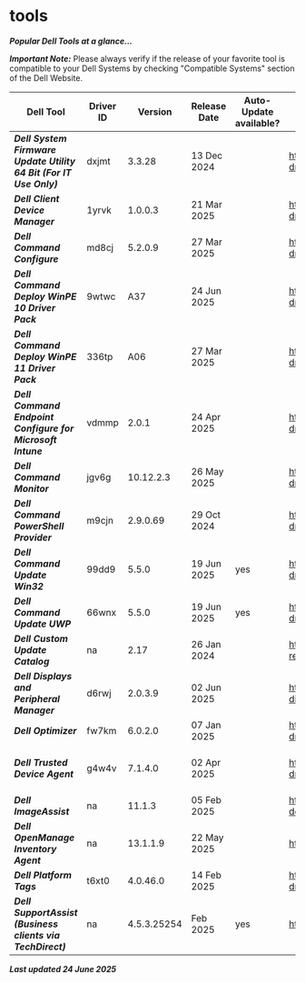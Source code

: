 # tools 

***Popular Dell Tools at a glance...*** 

 

***Important Note:*** Please always verify if the release of your favorite tool is compatible to your Dell Systems by checking "Compatible Systems" section of the Dell Website.  

 
|Dell Tool | Driver ID | Version | Release Date | Auto-Update available? | Link | Comments |
|----|----|----|----|----|----|----|
|***Dell System Firmware Update Utility 64 Bit (For IT Use Only)*** | dxjmt| 3.3.28 | 13 Dec 2024 | | https://www.dell.com/support/home/en-us/drivers/driversdetails?driverid=dxjmt |na | 
|***Dell Client Device Manager*** | 1yrvk | 1.0.0.3 | 21 Mar 2025 | | https://www.dell.com/support/home/en-us/drivers/driversdetails?driverid=1yrvk |https://www.dell.com/support/product-details/en-us/product/dell-client-device-manager/overview | 
|***Dell Command Configure*** | md8cj | 5.2.0.9 | 27 Mar 2025| | https://www.dell.com/support/home/en-us/drivers/driversdetails?driverid=md8cj|na | 
|***Dell Command Deploy WinPE 10 Driver Pack*** | 9wtwc| A37 | 24 Jun 2025 | | https://www.dell.com/support/home/en-us/drivers/driversdetails?driverid=9wtwc | Driver Pack summary > https://www.dell.com/support/kbdoc/en-us/000108642/winpe-10-driver-pack | 
|***Dell Command Deploy WinPE 11 Driver Pack*** | 336tp| A06 | 27 Mar 2025| | https://www.dell.com/support/home/en-us/drivers/driversdetails?driverid=336tp | Driver Pack summary > https://www.dell.com/support/kbdoc/en-us/000211541/winpe-11-driver-pack | 
|***Dell Command Endpoint Configure for Microsoft Intune*** | vdmmp | 2.0.1 | 24 Apr 2025| | https://www.dell.com/support/home/en-us/drivers/driversdetails?driverid=vdmmp |na | 
|***Dell Command Monitor*** | jgv6g | 10.12.2.3| 26 May 2025 | | https://www.dell.com/support/home/en-us/drivers/driversdetails?driverid=jgv6g|na | 
|***Dell Command PowerShell Provider*** | m9cjn | 2.9.0.69| 29 Oct 2024| | https://www.dell.com/support/home/en-us/drivers/driversdetails?driverid=m9cjn |[na](https://www.powershellgallery.com/packages/DellBIOSProvider/2.9.0) | 
|***Dell Command Update Win32*** | 99dd9 | 5.5.0 | 19 Jun 2025 | yes | https://www.dell.com/support/home/en-us/drivers/driversdetails?driverid=99dd9|This is the last Win32 version of DCU 
|***Dell Command Update UWP*** | 66wnx | 5.5.0 | 19 Jun 2025 | yes | https://www.dell.com/support/home/en-us/drivers/driversdetails?driverid=66wnx |This is the UWP version 
|***Dell Custom Update Catalog*** | na | 2.17 | 26 Jan 2024 | | https://www.dell.com/support/manuals/en-us/command-cloud-repository-manager/sa_updatecatalog_dccrm_internal_r-notes | na | 
|***Dell Displays and Peripheral Manager*** | d6rwj| 2.0.3.9| 02 Jun 2025| | https://www.dell.com/support/product-details/en-us/product/dell-display-peripheral-manager/drivers | [See Dell Display and Peripheral Manager](https://www.dell.com/support/product-details/en-us/product/dell-display-peripheral-manager/drivers) |  
|***Dell Optimizer*** | fw7km | 6.0.2.0 | 07 Jan 2025 |  | https://www.dell.com/support/home/en-us/drivers/driversdetails?driverid=fw7km |www.dell.com/optimizer | 
|***Dell Trusted Device Agent*** | g4w4v| 7.1.4.0 | 02 Apr 2025 | | https://www.dell.com/support/home/en-us/drivers/driversdetails?driverid=g4w4v| Alternative https://www.dell.com/support/home/en-us/product-support/product/trusted-device/drivers | 
|***Dell ImageAssist*** | na | 11.1.3 | 05 Feb 2025 | | https://www.delltechnologies.com/en-us/services/support-deployment-technologies/image-assist.htm | na | 
|***Dell OpenManage Inventory Agent*** | na | 13.1.1.9 | 22 May 2025 | | https://downloads.dell.com/FOLDER13133320M/1/DSIAPC_13.1.1.9.msi |  | 
|***Dell Platform Tags*** | t6xt0| 4.0.46.0 | 14 Feb 2025 | | https://www.dell.com/support/home/en-us/drivers/driversdetails?driverid=t6xt0 | na | 
|***Dell SupportAssist (Business clients via TechDirect)*** | na | 4.5.3.25254 | Feb 2025 | yes | https://tdm.dell.com/portal/ | na | 
 


***Last updated 24 June 2025*** 
